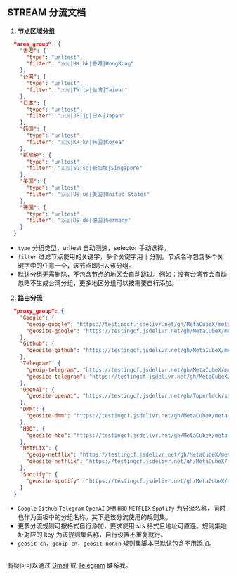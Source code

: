 ## STREAM 分流文档

1. **节点区域分组**
```json
  "area_group": {
    "香港": {
      "type": "urltest",
      "filter": "🇭🇰|HK|hk|香港|HongKong"
    },
    "台湾": {
      "type": "urltest",
      "filter": "🇹🇼|TW|tw|台湾|Taiwan"
    },
    "日本": {
      "type": "urltest",
      "filter": "🇯🇵|JP|jp|日本|Japan"
    },
    "韩国": {
      "type": "urltest",
      "filter": "🇰🇷|KR|kr|韩国|Korea"
    },
    "新加坡": {
      "type": "urltest",
      "filter": "🇸🇬|SG|sg|新加坡|Singapore"
    },
    "美国": {
      "type": "urltest",
      "filter": "🇺🇸|US|us|美国|United States"
    },
    "德国": {
      "type": "urltest",
      "filter": "🇩🇪|DE|de|德国|Germany"
    }
  }
```
- `type` 分组类型，urltest 自动测速，selector 手动选择。
- `filter` 过滤节点使用的关键字，多个关键字用 `|` 分割。节点名称包含多个关键字中的任意一个，该节点即归入该分组。
- 默认分组无需删除，不包含节点的地区会自动跳过。例如：没有台湾节会自动忽略不生成台湾分组，更多地区分组可以按需要自行添加。

2. **路由分流**
```json
  "proxy_group": {
    "Google": {
      "geoip-google": "https://testingcf.jsdelivr.net/gh/MetaCubeX/meta-rules-dat@sing/geo/geoip/google.srs",
      "geosite-google": "https://testingcf.jsdelivr.net/gh/MetaCubeX/meta-rules-dat@sing/geo/geosite/google.srs"
    },
    "Github": {
      "geosite-github": "https://testingcf.jsdelivr.net/gh/MetaCubeX/meta-rules-dat@sing/geo/geosite/github.srs"
    },
    "Telegram": {
      "geoip-telegram": "https://testingcf.jsdelivr.net/gh/MetaCubeX/meta-rules-dat@sing/geo/geoip/telegram.srs",
      "geosite-telegram": "https://testingcf.jsdelivr.net/gh/MetaCubeX/meta-rules-dat@sing/geo/geosite/telegram.srs"
    },
    "OpenAI": {
      "geosite-openai": "https://testingcf.jsdelivr.net/gh/Toperlock/sing-box-geosite@main/rule/OpenAI.srs"
    },
    "DMM": {
      "geosite-dmm": "https://testingcf.jsdelivr.net/gh/MetaCubeX/meta-rules-dat@sing/geo/geosite/dmm.srs"
    },
    "HBO": {
      "geosite-hbo": "https://testingcf.jsdelivr.net/gh/MetaCubeX/meta-rules-dat@sing/geo/geosite/hbo.srs"
    },
    "NETFLIX": {
      "geoip-netflix": "https://testingcf.jsdelivr.net/gh/MetaCubeX/meta-rules-dat@sing/geo/geoip/netflix.srs",
      "geosite-netflix": "https://testingcf.jsdelivr.net/gh/MetaCubeX/meta-rules-dat@sing/geo/geosite/netflix.srs"
    },
    "Spotify": {
      "geosite-spotify": "https://testingcf.jsdelivr.net/gh/MetaCubeX/meta-rules-dat@sing/geo/geosite/spotify.srs"
    }
  }
```
- `Google` `Github` `Telegram` `OpenAI` `DMM` `HBO` `NETFLIX` `Spotify` 为分流名称，同时也作为面板中的分组名称。其下是该分流使用的规则集。
- 更多分流规则可按格式自行添加，要求使用 srs 格式且地址可直连。规则集地址对应的 key 为该规则集名称，自行设置不重复就行。
- `geosit-cn`，`geoip-cn`，`geosit-noncn` 规则集脚本已默认包含不用添加。

##

有疑问可以通过 [Gmail](mailto:ffuiangg@gmail.com) 或 [Telegram](https://t.me/ffuqiangg) 联系我。  